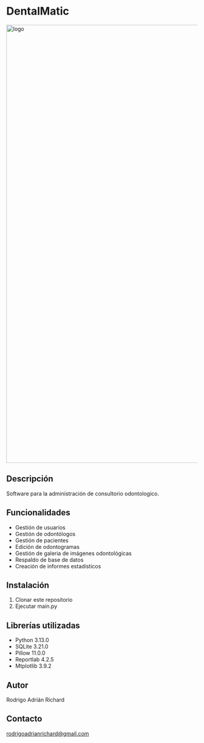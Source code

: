 # DentalMatic
<img width="5760" height="1152" alt="logo" src="https://github.com/user-attachments/assets/a1707b1d-da20-46d8-b7b8-db9e2d85ce85" />

Descripción
----------------------------------------
Software para la administración de consultorio odontologico.

Funcionalidades
----------------------------------------
- Gestión de usuarios
- Gestión de odontólogos
- Gestión de pacientes
- Edición de odontogramas
- Gestión de galeria de imágenes odontológicas
- Respaldo de base de datos
- Creación de informes estadísticos

Instalación
----------------------------------------
1. Clonar este repositorio   
2. Ejecutar main.py


Librerías utilizadas
---------------------------
- Python 3.13.0
- SQLite 3.21.0
- Pillow 11.0.0
- Reportlab 4.2.5
- Mtplotlib 3.9.2

Autor
-------------------------------
Rodrigo Adrián Richard

Contacto
-----------------------------
rodrigoadrianrichard@gmail.com
